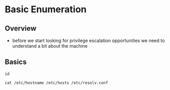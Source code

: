 # Basic Enumeration

## Overview

* before we start looking for privilege escalation opportunities we need to understand a bit about the machine

## Basics

```
id

cat /etc/hostname /etc/hosts /etc/resolv.conf
```
